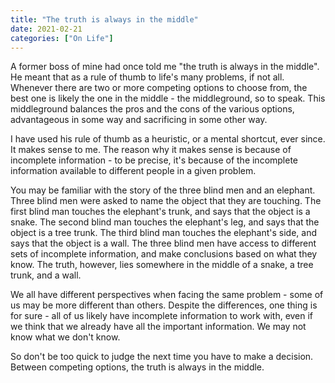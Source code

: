 ```yaml
---
title: "The truth is always in the middle"
date: 2021-02-21
categories: ["On Life"]
---
```


A former boss of mine had once told me "the truth is always in the middle". He meant that as a rule of thumb to life's many problems, if not all. Whenever there are two or more competing options to choose from, the best one is likely the one in the middle - the middleground, so to speak. This middleground balances the pros and the cons of the various options, advantageous in some way and sacrificing in some other way.

I have used his rule of thumb as a heuristic, or a mental shortcut, ever since. It makes sense to me. The reason why it makes sense is because of incomplete information - to be precise, it's because of the incomplete information available to different people in a given problem.

You may be familiar with the story of the three blind men and an elephant. Three blind men were asked to name the object that they are touching. The first blind man touches the elephant's trunk, and says that the object is a snake. The second blind man touches the elephant's leg, and says that the object is a tree trunk. The third blind man touches the elephant's side, and says that the object is a wall. The three blind men have access to different sets of incomplete information, and make conclusions based on what they know. The truth, however, lies somewhere in the middle of a snake, a tree trunk, and a wall.

We all have different perspectives when facing the same problem - some of us may be more different than others. Despite the differences, one thing is for sure - all of us likely have incomplete information to work with, even if we think that we already have all the important information. We may not know what we don't know.

So don't be too quick to judge the next time you have to make a decision. Between competing options, the truth is always in the middle.